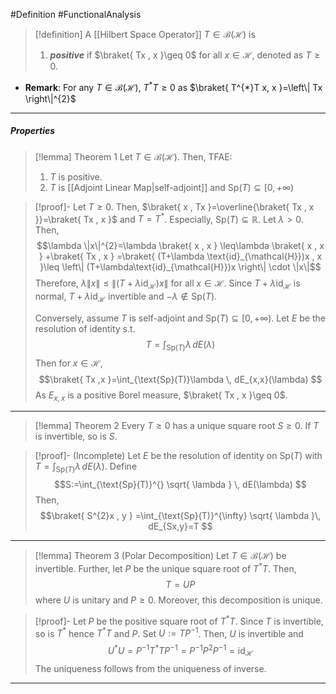 #Definition #FunctionalAnalysis 
> [!definition]
> A [[Hilbert Space Operator]] $T\in \mathcal{B}(\mathcal{H})$ is 
> 1. ***positive*** if $\braket{ Tx , x }\geq 0$ for all $x\in \mathcal{H}$, denoted as $T\geq 0$.
- **Remark**: For any $T\in \mathcal{B}(\mathcal{H})$, $T^{*}T\geq 0$ as $\braket{ T^{*}T x, x }=\left\| Tx \right\|^{2}$
---
##### Properties
> [!lemma] Theorem 1
> Let $T\in \mathcal{B}(\mathcal{H})$. Then, TFAE:
> 1. $T$ is positive.
> 2. $T$ is [[Adjoint Linear Map|self-adjoint]] and $\text{Sp}(T)\subseteq[0,+\infty)$

> [!proof]-
> Let $T\geq 0$. Then,  $\braket{ x , Tx }=\overline{\braket{ Tx , x }}=\braket{ Tx , x }$ and $T=T^{*}$. Especially, $\text{Sp}(T)\subseteq \mathbb{R}$. Let $\lambda>0$. Then, $$\lambda \|x\|^{2}=\lambda \braket{ x , x } \leq\lambda \braket{ x , x } +\braket{ Tx , x } =\braket{ (T+\lambda \text{id}_{\mathcal{H}})x , x }\leq \left\| (T+\lambda\text{id}_{\mathcal{H}})x \right\|  \cdot \|x\|$$Therefore, $\lambda\|x\|\leq \left\| (T+\lambda\text{id}_{\mathcal{H}})x \right\|$ for all $x\in \mathcal{H}$. Since $T+\lambda \text{id}_{\mathcal{H}}$ is normal, $T+\lambda \text{id}_{\mathcal{H}}$ invertible and $-\lambda\notin \text{Sp}(T)$. 
> 
> Conversely, assume $T$ is self-adjoint and $\text{Sp}(T)\subseteq[0,+\infty)$. Let $E$ be the resolution of identity s.t. $$T=\int_{\text{Sp}(T)}^{} \lambda \, dE(\lambda) $$Then for $x\in \mathcal{H}$, $$\braket{ Tx ,x  }=\int_{\text{Sp}(T)}\lambda \, dE_{x,x}(\lambda)  $$As $E_{x,x}$ is a positive Borel measure, $\braket{ Tx , x }\geq 0$. 
---
> [!lemma] Theorem 2
> Every $T\geq 0$ has a unique square root $S\geq 0$. If $T$ is invertible, so is $S$.

> [!proof]- (Incomplete)
> Let $E$ be the resolution of identity on $\text{Sp}(T)$ with $T=\int_{\text{Sp}(T)}^{} \lambda \, dE(\lambda)$. Define $$S:=\int_{\text{Sp}(T)}^{} \sqrt{ \lambda } \, dE(\lambda) $$Then, $$\braket{ S^{2}x , y } =\int_{\text{Sp}(T)}^{\infty}  \sqrt{ \lambda }\, dE_{Sx,y}=T $$
---
> [!lemma] Theorem 3 (Polar Decomposition)
> Let $T\in \mathcal{B}(\mathcal{H})$ be invertible. Further, let $P$ be the unique square root of $T^{*}T$. Then, $$T=UP$$where $U$ is unitary and $P\geq 0$. Moreover, this decomposition is unique.

> [!proof]-
> Let $P$ be the positive square root of $T^{*}T$. Since $T$ is invertible, so is $T^{*}$ hence $T^{*}T$ and $P$. Set $U:=TP ^{-1}$. Then, $U$ is invertible and $$U^{*}U=P ^{-1}T^{*}T P ^{-1}=P ^{-1} P^{2} P ^{-1}=\text{id}_{\mathcal{H}}$$The uniqueness follows from the uniqueness of inverse.
---